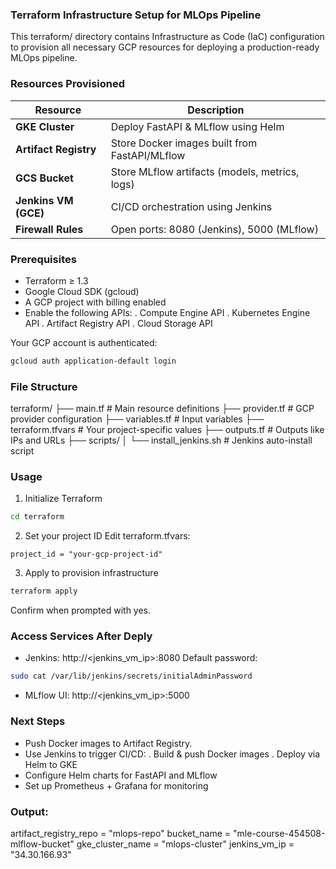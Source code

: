 ### Terraform Infrastructure Setup for MLOps Pipeline
This terraform/ directory contains Infrastructure as Code (IaC) configuration to provision all necessary GCP resources for deploying a production-ready MLOps pipeline.

### Resources Provisioned
| Resource              | Description                                    |
| --------------------- | ---------------------------------------------- |
| **GKE Cluster**       | Deploy FastAPI & MLflow using Helm             |
| **Artifact Registry** | Store Docker images built from FastAPI/MLflow  |
| **GCS Bucket**        | Store MLflow artifacts (models, metrics, logs) |
| **Jenkins VM (GCE)**  | CI/CD orchestration using Jenkins              |
| **Firewall Rules**    | Open ports: 8080 (Jenkins), 5000 (MLflow)      |

### Prerequisites
 - Terraform ≥ 1.3
 - Google Cloud SDK (gcloud)
 - A GCP project with billing enabled
 - Enable the following APIs:
    . Compute Engine API
    . Kubernetes Engine API
    . Artifact Registry API
    . Cloud Storage API

Your GCP account is authenticated:
```bash
gcloud auth application-default login
```

### File Structure
terraform/
├── main.tf                # Main resource definitions
├── provider.tf            # GCP provider configuration
├── variables.tf           # Input variables
├── terraform.tfvars       # Your project-specific values
├── outputs.tf             # Outputs like IPs and URLs
├── scripts/
│   └── install_jenkins.sh # Jenkins auto-install script


### Usage
1. Initialize Terraform
```bash
cd terraform
```

2. Set your project ID
Edit terraform.tfvars:
```hcl
project_id = "your-gcp-project-id"
```

3. Apply to provision infrastructure
```bash
terraform apply
```
Confirm when prompted with yes.


### Access Services After Deply
 - Jenkins:
   http://<jenkins_vm_ip>:8080
   Default password:
```bash
sudo cat /var/lib/jenkins/secrets/initialAdminPassword
```

 - MLflow UI:
   http://<jenkins_vm_ip>:5000

### Next Steps
 - Push Docker images to Artifact Registry.
 - Use Jenkins to trigger CI/CD:
    . Build & push Docker images
    . Deploy via Helm to GKE
 - Configure Helm charts for FastAPI and MLflow
 - Set up Prometheus + Grafana for monitoring


### Output:
artifact_registry_repo = "mlops-repo"
bucket_name = "mle-course-454508-mlflow-bucket"
gke_cluster_name = "mlops-cluster"
jenkins_vm_ip = "34.30.166.93"


